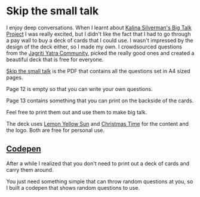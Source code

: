 # Skip the small talk

I enjoy deep conversations. When I learnt about [Kalina Silverman's Big Talk Project](https://www.makebigtalk.com/) I was really excited, but I didn't like the fact that I had to go through a pay wall to buy a deck of cards that I could use. I wasn't impressed by the design of the deck either, so I made my own. I crowdsourced questions from the [Jagriti Yatra Community](http://www.jagritiyatra.com/about), picked the really good ones and created a beautiful deck that is free for everyone.

[Skip the small talk](./Skip%20the%20small%20talk.pdf) is the PDF that contains all the questions set in A4 sized pages.

Page 12 is empty so that you can write your own questions.

Page 13 contains something that you can print on the backside of the cards.

Feel free to print them out and use them to make big talk.

The deck uses [Lemon Yellow Sun](https://www.dafont.com/dk-lemon-yellow-sun.font) and [Christmas Time](https://www.dafont.com/christmas-time-2.font) for the content and the logo. Both are free for personal use.


## [Codepen](https://codepen.io/tejasanilshah/full/gOpaLjj)

After a while I realized that you don't need to print out a deck of cards and carry them around. 

You just need something simple that can throw random questions at you, so I built a codepen that shows random questions to use.
